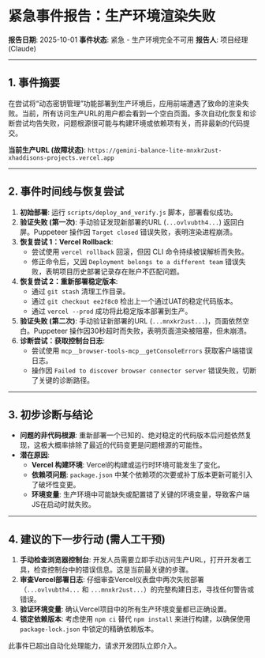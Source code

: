 # 紧急事件报告：生产环境渲染失败

**报告日期**: 2025-10-01
**事件状态**: 紧急 - 生产环境完全不可用
**报告人**: 项目经理 (Claude)

---

## 1. 事件摘要

在尝试将“动态密钥管理”功能部署到生产环境后，应用前端遭遇了致命的渲染失败。当前，所有访问生产URL的用户都会看到一个空白页面。多次自动化恢复和诊断尝试均告失败，问题根源很可能与构建环境或依赖项有关，而非最新的代码提交。

**当前生产URL (故障状态)**: `https://gemini-balance-lite-mnxkr2ust-xhaddisons-projects.vercel.app`

---

## 2. 事件时间线与恢复尝试

1.  **初始部署**: 运行 `scripts/deploy_and_verify.js` 脚本，部署看似成功。
2.  **验证失败 (第一次)**: 手动验证发现新部署的URL (`...ovlvubth4...`) 返回白屏。Puppeteer 操作因 `Target closed` 错误失败，表明渲染进程崩溃。
3.  **恢复尝试 1：Vercel Rollback**:
    *   尝试使用 `vercel rollback` 回滚，但因 CLI 命令持续被误解析而失败。
    *   修正命令后，又因 `Deployment belongs to a different team` 错误失败，表明项目历史部署记录存在账户不匹配问题。
4.  **恢复尝试 2：重新部署稳定版本**:
    *   通过 `git stash` 清理工作目录。
    *   通过 `git checkout ee2f8c0` 检出上一个通过UAT的稳定代码版本。
    *   通过 `vercel --prod` 成功将此稳定版本部署到生产。
5.  **验证失败 (第二次)**: 手动验证新部署的URL (`...mnxkr2ust...`)，页面依然空白。Puppeteer 操作因30秒超时而失败，表明页面渲染被阻塞，但未崩溃。
6.  **诊断尝试：获取控制台日志**:
    *   尝试使用 `mcp__browser-tools-mcp__getConsoleErrors` 获取客户端错误日志。
    *   操作因 `Failed to discover browser connector server` 错误失败，切断了关键的诊断路径。

---

## 3. 初步诊断与结论

- **问题的非代码根源**: 重新部署一个已知的、绝对稳定的代码版本后问题依然复现，这极大概率排除了最近的代码变更是问题根源的可能性。
- **潜在原因**:
    - **Vercel 构建环境**: Vercel的构建或运行时环境可能发生了变化。
    - **依赖项问题**: `package.json` 中某个依赖项的次要或补丁版本更新可能引入了破坏性变更。
    - **环境变量**: 生产环境中可能缺失或配置错了关键的环境变量，导致客户端JS在启动时就失败。

---

## 4. 建议的下一步行动 (需人工干预)

1.  **手动检查浏览器控制台**: 开发人员需要立即手动访问生产URL，打开开发者工具，检查控制台中的错误信息。这是当前最关键的步骤。
2.  **审查Vercel部署日志**: 仔细审查Vercel仪表盘中两次失败部署（`...ovlvubth4...` 和 `...mnxkr2ust...`）的完整构建日志，寻找任何警告或错误。
3.  **验证环境变量**: 确认Vercel项目中的所有生产环境变量都已正确设置。
4.  **锁定依赖版本**: 考虑使用 `npm ci` 替代 `npm install` 来进行构建，以确保使用 `package-lock.json` 中锁定的精确依赖版本。

此事件已超出自动化处理能力，请求开发团队立即介入。
